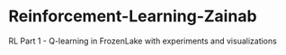 # Reinforcement-Learning-Zainab
RL Part 1 - Q-learning in FrozenLake with experiments and visualizations
